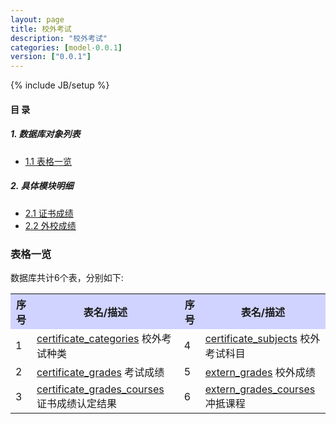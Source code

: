 ```yaml
---
layout: page
title: 校外考试 
description: "校外考试"
categories: [model-0.0.1]
version: ["0.0.1"]
---
```

{% include JB/setup %}

#### 目 录

##### 1. 数据库对象列表
  * [1.1 表格一览](index.html#表格一览)

##### 2. 具体模块明细
* [2.1 证书成绩](certificate.html)
* [2.2 外校成绩](extern.html)

### 表格一览
数据库共计6个表，分别如下:

<table class="table table-bordered table-striped table-condensed">
  <tr>
    <th style="background-color:#D0D3FF">序号</th>
    <th style="background-color:#D0D3FF">表名/描述</th>
    <th style="background-color:#D0D3FF">序号</th>
    <th style="background-color:#D0D3FF">表名/描述</th>
  </tr>
  <tr>
    <td>1</td>
    <td><a href="certificate.html#表格-certificate_categories-校外考试种类">certificate_categories</a> 校外考试种类</td>
    <td>4</td>
    <td><a href="certificate.html#表格-certificate_subjects-校外考试科目">certificate_subjects</a> 校外考试科目</td>
  </tr>
  <tr>
    <td>2</td>
    <td><a href="certificate.html#表格-certificate_grades-考试成绩">certificate_grades</a> 考试成绩</td>
    <td>5</td>
    <td><a href="extern.html#表格-extern_grades-校外成绩">extern_grades</a> 校外成绩</td>
  </tr>
  <tr>
    <td>3</td>
    <td><a href="certificate.html#表格-certificate_grades_courses-证书成绩认定结果">certificate_grades_courses</a> 证书成绩认定结果</td>
    <td>6</td>
    <td><a href="extern.html#表格-extern_grades_courses-冲抵课程">extern_grades_courses</a> 冲抵课程</td>
  </tr>
</table>

